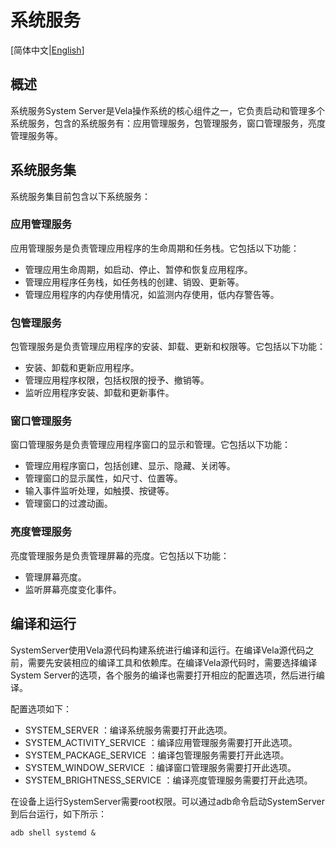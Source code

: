 # 系统服务

[简体中文|[English](./README.md)]

## 概述

系统服务System Server是Vela操作系统的核心组件之一，它负责启动和管理多个系统服务，包含的系统服务有：应用管理服务，包管理服务，窗口管理服务，亮度管理服务等。

## 系统服务集

系统服务集目前包含以下系统服务：

### 应用管理服务
应用管理服务是负责管理应用程序的生命周期和任务栈。它包括以下功能：

- 管理应用生命周期，如启动、停止、暂停和恢复应用程序。
- 管理应用程序任务栈，如任务栈的创建、销毁、更新等。
- 管理应用程序的内存使用情况，如监测内存使用，低内存警告等。

### 包管理服务
包管理服务是负责管理应用程序的安装、卸载、更新和权限等。它包括以下功能：

- 安装、卸载和更新应用程序。
- 管理应用程序权限，包括权限的授予、撤销等。
- 监听应用程序安装、卸载和更新事件。

### 窗口管理服务
窗口管理服务是负责管理应用程序窗口的显示和管理。它包括以下功能：

- 管理应用程序窗口，包括创建、显示、隐藏、关闭等。
- 管理窗口的显示属性，如尺寸、位置等。
- 输入事件监听处理，如触摸、按键等。
- 管理窗口的过渡动画。

### 亮度管理服务
亮度管理服务是负责管理屏幕的亮度。它包括以下功能：

- 管理屏幕亮度。
- 监听屏幕亮度变化事件。

## 编译和运行

SystemServer使用Vela源代码构建系统进行编译和运行。在编译Vela源代码之前，需要先安装相应的编译工具和依赖库。在编译Vela源代码时，需要选择编译System Server的选项，各个服务的编译也需要打开相应的配置选项，然后进行编译。

配置选项如下：
- SYSTEM_SERVER ：编译系统服务需要打开此选项。
- SYSTEM_ACTIVITY_SERVICE ：编译应用管理服务需要打开此选项。
- SYSTEM_PACKAGE_SERVICE ：编译包管理服务需要打开此选项。
- SYSTEM_WINDOW_SERVICE ：编译窗口管理服务需要打开此选项。
- SYSTEM_BRIGHTNESS_SERVICE ：编译亮度管理服务需要打开此选项。

在设备上运行SystemServer需要root权限。可以通过adb命令启动SystemServer到后台运行，如下所示：

```
adb shell systemd &
```